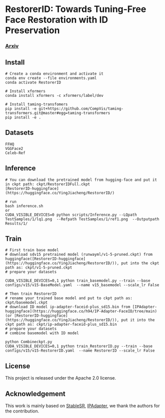 # RestorerID: Towards Tuning-Free Face Restoration with ID Preservation

### [Arxiv](https://arxiv.org/pdf/2411.14125)

## Install
```
# Create a conda environment and activate it
conda env create --file environments.yaml
conda activate RestorerID

# Install xformers
conda install xformers -c xformers/label/dev

# Install taming-transfomers
pip install -e git+https://github.com/CompVis/taming-transformers.git@master#egg=taming-transformers
pip install -e .
```

## Datasets
```
FFHQ
VGGFace2
Celeb-Ref
```


## Inference
```
# You can download the pretrained model from hugging-face and put it in ckpt path: ckpt/RestorerIDFull.ckpt
[RestorerID-huggingface](https://huggingface.co/YingJiacheng/RestorerID/)

# run
bash inference.sh
or
CUDA_VISIBLE_DEVICES=0 python scripts/Inference.py --LQpath TestSamples/1/lq1.png  --Refpath TestSamples/1/ref1.png  --Outputpath Results/1/
```

## Train 
```
# First train base model
# download sdv15 pretrained model (runwayml/v1-5-pruned.ckpt) from huggingface([RestorerID-huggingface](https://huggingface.co/YingJiacheng/RestorerID/)), put into the ckpt path as: ckpt/v1-5-pruned.ckpt
# prepare your datasets

CUDA_VISIBLE_DEVICES=0,1 python train_basemodel.py --train --base configs/v15/v15-BaseModel.yaml  --name v15_basemodel --scale_lr False

# Then train RestorerID
# rename your trained base model and put to ckpt path as: ckpt/basemodel.ckpt
# download ID model ip-adapter-faceid-plus_sd15.bin from [IPAdapter-huggingface](https://huggingface.co/h94/IP-Adapter-FaceID/tree/main)(or [RestorerID-huggingface](https://huggingface.co/YingJiacheng/RestorerID/)), put it into the ckpt path as: ckpt/ip-adapter-faceid-plus_sd15.bin
# prepare your datasets
# combine basemodel with ID model

python Combineckpt.py
CUDA_VISIBLE_DEVICES=0,1 python train_RestorerID.py --train --base configs/v15/v15-RestorerID.yaml  --name RestorerID --scale_lr False
```

## License
This project is released under the Apache 2.0 license.


## Acknowledgement
This work is mainly based on [StableSR](https://github.com/IceClear/StableSR), [IPAdapter](https://github.com/tencent-ailab/IP-Adapter), we thank the authors for the contribution.
